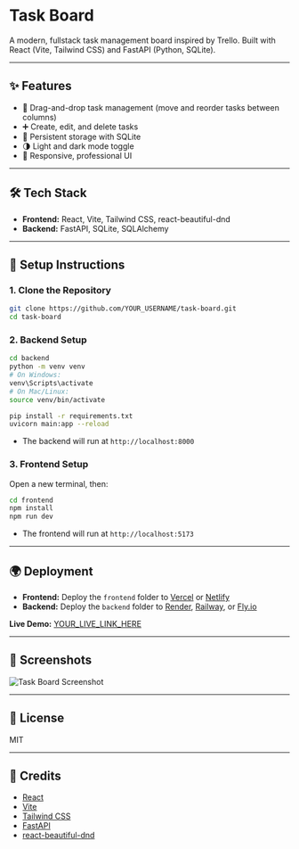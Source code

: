 # Task Board

A modern, fullstack task management board inspired by Trello. Built with React (Vite, Tailwind CSS) and FastAPI (Python, SQLite).

---

## ✨ Features

- 📝 Drag-and-drop task management (move and reorder tasks between columns)
- ➕ Create, edit, and delete tasks
- 💾 Persistent storage with SQLite
- 🌗 Light and dark mode toggle
- 📱 Responsive, professional UI

---

## 🛠️ Tech Stack

- **Frontend:** React, Vite, Tailwind CSS, react-beautiful-dnd
- **Backend:** FastAPI, SQLite, SQLAlchemy

---

## 🚀 Setup Instructions

### 1. Clone the Repository

```bash
git clone https://github.com/YOUR_USERNAME/task-board.git
cd task-board
```

### 2. Backend Setup

```bash
cd backend
python -m venv venv
# On Windows:
venv\Scripts\activate
# On Mac/Linux:
source venv/bin/activate

pip install -r requirements.txt
uvicorn main:app --reload
```
- The backend will run at `http://localhost:8000`

### 3. Frontend Setup

Open a new terminal, then:

```bash
cd frontend
npm install
npm run dev
```
- The frontend will run at `http://localhost:5173`

---

## 🌍 Deployment

- **Frontend:** Deploy the `frontend` folder to [Vercel](https://vercel.com/) or [Netlify](https://www.netlify.com/)
- **Backend:** Deploy the `backend` folder to [Render](https://render.com/), [Railway](https://railway.app/), or [Fly.io](https://fly.io/)

**Live Demo:** [YOUR_LIVE_LINK_HERE](#)

---

## 📸 Screenshots

![Task Board Screenshot](screenshot.png)

---

## 📄 License

MIT

---

## 🙏 Credits

- [React](https://react.dev/)
- [Vite](https://vitejs.dev/)
- [Tailwind CSS](https://tailwindcss.com/)
- [FastAPI](https://fastapi.tiangolo.com/)
- [react-beautiful-dnd](https://github.com/atlassian/react-beautiful-dnd) 
